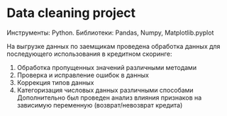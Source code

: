 # Data cleaning project
Инструменты: Python. 
Библиотеки: Pandas, Numpy, Matplotlib.pyplot

На выгрузке данных по заемщикам проведена обработка данных для последующего использования в кредитном скоринге:
1. Обработка пропущенных значений различными методами
2. Проверка и исправление ошибок в данных
3. Коррекция типов данных
4. Категоризация числовых данных различными способами
Дополнительно был проведен анализ влияния признаков на зависимую переменную (возврат/невозврат кредита)

